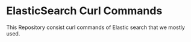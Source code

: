 # ElasticSearch Curl Commands
This Repository consist curl commands of Elastic search that we mostly used.
